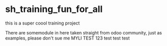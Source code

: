 # sh_training_fun_for_all
this is a super coool training project 

There are somemodule in here taken straight from odoo community, just as examples, please don't sue me
MYLI TEST 123 test test test

